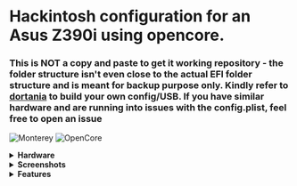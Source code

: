 # Hackintosh configuration for an Asus Z390i using opencore. 

### This is NOT a copy and paste to get it working repository - the folder structure isn't even close to the actual EFI folder structure and is meant for backup purpose only. Kindly refer to [dortania](https://dortania.github.io/OpenCore-Install-Guide/prerequisites.html) to build your own config/USB. If you have similar hardware and are running into issues with the config.plist, feel free to open an issue


![Monterey](https://img.shields.io/badge/macOS-11.2-brightgreen) ![OpenCore](https://img.shields.io/badge/OpenCore-0.6.9-blue)


<details>
<summary><strong> Hardware </strong></summary>
<br>

| Category  | Component                            |
| --------- | ------------------------------------ |
| CPU       | [Intel Core i9-9900k](https://ark.intel.com/content/www/us/en/ark/products/186605/intel-core-i9-9900k-processor-16m-cache-up-to-5-00-ghz.html) |
| Mobo      | [Asus Rog Strix Z390-I Gaming](https://rog.asus.com/sg/motherboards/rog-strix/rog-strix-z390-i-gaming-model/)
| SSD       | [Adata XPG SX8200 Pro PCIe Gen3x4 M.2 2280 Solid State Drive](https://www.xpg.com/us/xpg/583) |
| Display   | [Prism Plus X315/C315 Max](https://prismplus.sg/products/prism-c315-max), Anmite 27 inch IPS |
| WiFi & BT | Dell DW1560 |
| GPU       | [Sapphire Pulse 6800XT 16g gddr6](https://www.sapphiretech.com/en/consumer/pulse-radeon-rx-6800-xt-16g-gddr6) |

- This motherboard was specifically selected because it was the only one in stock with a removable WiFi card. The stock WiFi card was removed and replaced with a DW1560.
</details>

<details>
<summary><strong> Screenshots </strong></summary>

![Desktop](Images/desktop.png)
![imessage](Images/imessage.png)
![WiFi](Images/WiFi.png)

USB Header Mappings taken from
[simonculton](https://github.com/simoncoulton/opencore-asus-rog-strix-z390i)

![usb](https://github.com/simoncoulton/opencore-asus-rog-strix-z390i/raw/master/usbports.jpeg)
</details>

<details>
<summary><strong> Features </strong></summary>
  
| Feature  | Status                            |
| --------- | ------------------------------------ |
 | WiFi | :white_check_mark: |
 | iMessages | :white_check_mark: |
 | USB | :white_check_mark: |
 | Onboard Audio | :white_check_mark: |
 | Dual Screens through RX580 (DP/HDMI output) | :white_check_mark: |
 | Bluetooth | :x: Bluetooth is buggy on MacOS 12. |
 | Sidecar (Both wired via USB-C <-> iPad Pro and wireless (same wifi network))  | :white_check_mark: |
 | Airdrop | :white_check_mark: |
 | Netflix DRM on Safari | :x:  Refer to [acidanthera](https://github.com/acidanthera/bugtracker/issues/1034) |
 
 
## A note about Sidecar.
For sidecar, you have to ensure that within BIOS, iGPU multi monitor mode is enabled, with a reserved memory of 64mb.

Even though in config.plist the reserved memory is set to 19mb for the iGPU, this will only act as a failover.

Take note to set the primary GPU to auto in BIOS if using a dGPU like I am.

## A note about netflix
in 11.4-beta3, it appears that having netflix open in chrome/ff and then subsequently opening Safari really fucks with it.

For now, just don't open safari while watching netflix.
</details>

